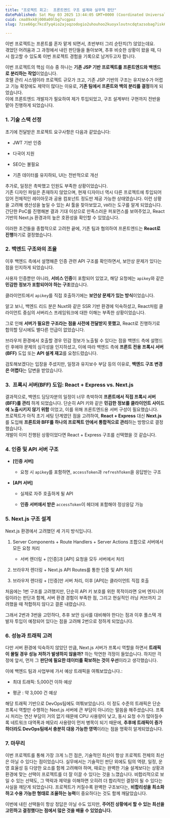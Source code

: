 ```yaml
---
title: "프로젝트 회고:  프론트엔드 구조 설계와 실무적 판단"
datePublished: Sat May 03 2025 13:44:05 GMT+0000 (Coordinated Universal Time)
cuid: cma89xk0j000a09lbg7vcgpoz
slug: 7zse66gc7kcd7yq4io2ajoqzodogio2uhouhoo2kuoyxloutncdqtazsobag7isk6roe7jmaioylpoustoyggsdtjjdri6g

---
```


이번 프로젝트는 프론트를 혼자 맡게 되면서, 초반부터 그리 순탄치(?) 않았는데요.  
겪었던 어려움과 그 과정에서 내린 판단들을 돌아보며, 추후 비슷한 상황이 왔을 때, 다시 참고할 수 있도록 이번 프로젝트 경험을 기록으로 남겨두고자 합니다.

이번 프로젝트의 핵심 이슈 중 하나는 **기존 JSP 기반 프로젝트를 프론트엔드와 백엔드로 분리하는 작업**이었습니다.  
호텔 관리 시스템이라 프로젝트 규모가 크고, 기존 JSP 기반의 구조는 유지보수가 어렵고 기능 확장에도 제약이 많다는 이유로, **기존 팀에서 프론트와 백의 분리를 결정**하게 되었습니다.  
이에 프론트엔드 개발자가 필요하여 제가 투입되었고, 구조 설계부터 구현까지 전반을 맡아 진행하게 되었습니다.

### 1\. 기술 스택 선정

초기에 전달받은 프로젝트 요구사항은 다음과 같았습니다:

* JWT 기반 인증
    
* 다국어 지원
    
* SEO는 불필요
    
* 기존 데이터를 유지하되, UI는 전반적으로 개선
    

추가로, 일정은 촉박했고 인원도 부족한 상황이었습니다.  
기존 디자인 파일은 존재하지 않았으며, 현재 디자이너 역시 다른 프로젝트에 투입되어 있어 전체적인 레이아웃과 공용 컴포넌트 정도만 제공 가능한 상태였습니다. 이런 상황을 고려해 생산성을 높일 수 있는 AI 툴을 찾아보았고, `V0`라는 도구를 알게 되었습니다. 간단한 PoC를 진행해본 결과 기대 이상으로 만족스러운 퍼포먼스를 보여주었고, React 기반의 Next.js 환경과의 높은 호환성을 확인할 수 있었습니다.

이러한 조건들을 종합적으로 고려한 끝에, 기존 팀과 협의하여 프론트엔드는 **React로 진행**하기로 결정했습니다.

### **2. 백엔드 구조와의 조율**

이후 백엔드 측에서 설명해준 인증 관련 API 구조를 확인하면서, 보안상 문제가 있다는 점을 인지하게 되었습니다.

사용자 인증뿐만 아니라, **서비스 인증**이 포함되어 있었고, 해당 요청에는 `apikey`와 같은 **민감한 정보가 포함되어야 하는 구조**였습니다.

클라이언트에서 `apikey`를 직접 호출하기에는 **보안상 문제가 있는 방식**이었습니다.

알고 보니, 백엔드 리드 분은 Nuxt와 같은 SSR 기반 환경에 익숙하셨고, React처럼 클라이언트 중심의 서버리스 프레임워크에 대한 이해는 부족한 상황이었습니다.

그로 인해 **서버가 필요한 구조라는 점을 사전에 전달받지 못했고**, React로 진행하기로 합의할 당시에도 별다른 언급이 없었습니다.

브라우저 환경에서 호출할 경우 민감 정보가 노출될 수 있다는 점을 백엔드 측에 설명드린 후에야 문제의 심각성을 인지하셨고, 이에 따라 백엔드 측에 **프론트 전용 프록시 서버(BFF)** 도입 또는 **API 설계 재고**를 요청드렸습니다.

검토해보겠다는 입장을 주셨지만, 일정과 유지보수 부담 등의 이유로, **백엔드 구조 변경은 어렵다**는 답변을 받았습니다.

### **3.  프록시 서버(BFF)** 도입: React + Express vs. Next.js

결과적으로, 백엔드 담당자분의 일정이 너무 촉박하여 **프론트에서 직접 프록시 서버(BFF)를 관리** 하게 되었습니다. 단순히 API 키와 같은 **민감한 정보를 클라이언트 사이드에 노출시키지 않기 위함** 이었고, 이를 위해 프론트엔드용 서버 구성이 필요했습니다.  
프로젝트가 아직 초기 세팅 단계였던 점을 고려하여, **React + Express** 대신 **Next.js** 를 도입해 **프론트와 BFF를 하나의 프로젝트 안에서 통합적으로 관리**하는 방향으로 결정했습니다.  
개발이 이미 진행된 상황이었다면 React + Express 구조를 선택했을 것 같습니다.

### **4. 인증 및 API 서버 구조**

* **\[인증 서버\]**
    
    * 요청 시 `apikey`를 포함하면, `accessToken`과 `refreshToken`을 응답받는 구조
        
* **\[API 서버\]**
    
    * 실제로 자주 호출하게 될 API
        
    * **인증 서버애서 받은** `accessToken`이 헤더에 포함해야 정상응답 가능
        

### **5. Next.js 구조 설계**

Next.js 환경에서 고려했던 세 가지 방식입니다.

1. Server Components + Route Handlers + Server Actions 조합으로 서버에서 모든 요청 처리
    
    * 서버 렌더링 + \[인증\]과 \[API\] 요청을 모두 서버에서 처리
        
2. 브라우저 렌더링 + Next.js API Routes를 통한 인증 및 API 처리
    
3. 브라우저 렌더링 + \[인증\]만 서버 처리, 이후 \[API\]는 클라이언트 직접 호출
    

처음에는 1번 구조를 고려했지만, 단순히 API 키 보호를 위한 목적이라면 오버 엔지니어링이라는 판단과 함께, 서버 환경 경험이 부족한 점, 그리고 현실적인 러닝 커브까지 고려했을 때 적합하지 않다고 결론 내렸습니다.

그래서 2번과 3번을 고민하다, 추후 보안 심사를 대비해야 한다는 점과 이후 풀스택 개발자 투입이 예정되어 있다는 점을 고려해 2번으로 정하게 되었습니다.

### **6. 성능과 트래픽 고려**

다만 서버 환경에 익숙하지 않았던 만큼, Next.js 서버가 프록시 역할을 하면서 **트래픽이 몰릴 경우 성능 저하가 발생하지 않을까?** 하는 막연한 걱정이 들었습니다. 하지만 걱정에 앞서, 먼저 그 **판단에 필요한 데이터를 확보하는 것이 우선**이라고 생각했습니다.

이에 백엔드 팀과 사업부에 가서 예상 트래픽을 여쭤보았습니다.:

* 최대 트래픽: 5,000건 이하 예상
    
* 평균 : 약 3,000 건 예상
    

해당 트래픽 기반으로 DevOps팀에도 여쭤보았습니다. 이 정도 수준의 트래픽은 단순 프록시 역할만 수행하는 Next.js 서버에 큰 부담이 아니라는 말씀을 해주셨습니다. 프록시 처리는 연산 부담이 거의 없기 때문에 CPU 사용량이 낮고, 동시 요청 수가 많아질수록 네트워크 대역폭과 메모리 사용량이 먼저 병목이 되기 때문에, **추후에 트래픽이 증가하더라도 DevOps팀에서 충분히 대응 가능한 영역**이라는 점을 명확히 알게되었습니다.

### **7. 마무리**

이번 프로젝트를 통해 가장 크게 느낀 점은, 기술적인 최선이 항상 프로젝트 전체의 최선은 아닐 수 있다는 점이었습니다. 실무에서는 기술적인 판단 외에도 팀의 역량, 일정, 운영 효율성 등 다양한 요소를 함께 고려해야 하며, 때로는 완벽한 기술 설계보다는 상황과 환경에 맞는 선택이 프로젝트를 더 잘 이끌 수 있다는 것을 느꼈습니다. 비합리적으로 보일 수 있는 선택도, 그 맥락과 제약을 이해하면 오히려 더 합리적인 결정이 될 수 있다는 사실을 깨닫게 되었습니다. 프로젝트가 커질수록 완벽한 구조보다는, **비합리성을 최소화하고 수용 가능한 형태로 조율하는 능력**이 중요하다는 것도 함께 깨달았습니다.

이번에 내린 선택들이 항상 정답은 아닐 수도 있지만, **주어진 상황에서 할 수 있는 최선을 고민하고 결정했다는 점에서 많은 것을 배울 수 있었습니다.**